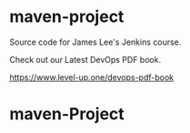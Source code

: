 # maven-project
Source code for James Lee's Jenkins course.

Check out our Latest DevOps PDF book.

https://www.level-up.one/devops-pdf-book
# maven-Project
